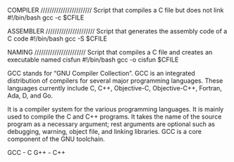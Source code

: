 COMPILER ///////////////////////
Script that compiles a C file but does not link
#!/bin/bash
gcc -c $CFILE


ASSEMBLER //////////////////////
Script that generates the assembly code of a C code
#!/bin/bash
gcc -S $CFILE


NAMING ///////////////////////
Script that compiles a C file and creates an executable named cisfun
#!/bin/bash
gcc -o cisfun $CFILE

GCC stands for “GNU Compiler Collection”. GCC is an integrated distribution of compilers for several major programming languages. These languages currently include C, C++, Objective-C, Objective-C++, Fortran, Ada, D, and Go.

It is a compiler system for the various programming languages. It is mainly used to compile the C and C++ programs. It takes the name of the source program as a necessary argument; rest arguments are optional such as debugging, warning, object file, and linking libraries. GCC is a core component of the GNU toolchain.

GCC - C
G++ - C++
